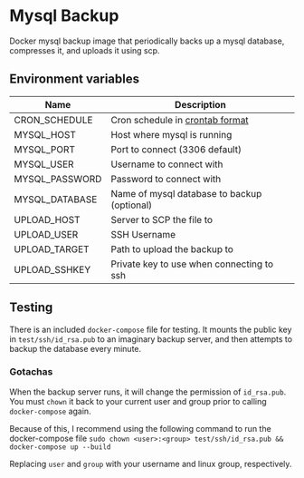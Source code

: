 # Mysql Backup

Docker mysql backup image that periodically backs up 
a mysql database, compresses it, and uploads it using scp.
 
 
## Environment variables
| Name               | Description                 |
| ------------------ | ----------------------------|
| CRON_SCHEDULE      | Cron schedule in [crontab format](https://www.freebsd.org/cgi/man.cgi?crontab(5))|
| MYSQL_HOST         | Host where mysql is running |
| MYSQL_PORT         | Port to connect (3306 default) |
| MYSQL_USER         | Username to connect with |
| MYSQL_PASSWORD     | Password to connect with |
| MYSQL_DATABASE     | Name of mysql database to backup (optional) |
| UPLOAD_HOST        | Server to SCP the file to |
| UPLOAD_USER        | SSH Username             |
| UPLOAD_TARGET      | Path to upload the backup to |
| UPLOAD_SSHKEY      | Private key to use when connecting to ssh |


## Testing
There is an included `docker-compose` file for testing. 
It mounts the public key in `test/ssh/id_rsa.pub` to an
imaginary backup server, and then attempts to backup the database
every minute. 

### Gotachas
When the backup server runs, it will change the permission of
`id_rsa.pub`. You must `chown` it back to your current user
and group prior to calling `docker-compose` again.

Because of this, I recommend using the following command to run the docker-compose file
`sudo chown <user>:<group> test/ssh/id_rsa.pub && docker-compose up --build`

Replacing `user` and `group` with your username and linux group, respectively.